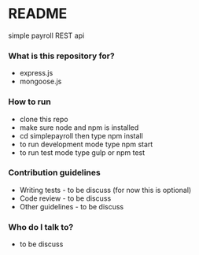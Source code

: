 # README #

simple payroll REST api

### What is this repository for? ###

* express.js
* mongoose.js

### How to run ###

* clone this repo
* make sure node and npm is installed
* cd simplepayroll then type npm install
* to run development mode type npm start
* to run test mode type gulp or npm test

### Contribution guidelines ###

* Writing tests - to be discuss (for now this is optional)
* Code review - to be discuss 
* Other guidelines - to be discuss

### Who do I talk to? ###

* to be discuss